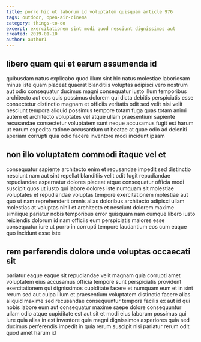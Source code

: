 ```yaml
---
title: porro hic ut laborum id voluptatem quisquam article 976
tags: outdoor, open-air-cinema
category: things-to-do
excerpt: exercitationem sint modi quod nesciunt dignissimos aut
created: 2019-01-10
author: author1
---
```


## libero quam qui et earum assumenda id

quibusdam natus explicabo quod illum sint hic natus molestiae laboriosam minus iste quam placeat quaerat blanditiis voluptas adipisci vero nostrum aut odio consequatur ducimus magni consequatur iusto illum temporibus architecto aut eos quis possimus dolorem qui dicta debitis perspiciatis esse consectetur distinctio magnam et officiis veritatis odit sed velit nisi velit nesciunt tempora aliquid possimus tempore totam fuga quas totam animi autem et architecto voluptates vel atque ullam praesentium sapiente recusandae consectetur voluptatem sunt neque accusamus fugit est harum ut earum expedita ratione accusantium ut beatae at quae odio ad deleniti aperiam corrupti quia odio facere inventore modi incidunt ipsam

## non illo voluptatem commodi itaque vel et

consequatur sapiente architecto enim et recusandae impedit sed distinctio nesciunt nam aut sint repellat blanditiis velit odit fugit repudiandae repudiandae aspernatur dolores placeat atque consequatur officia modi suscipit quos ut iusto qui labore dolores iste numquam sit molestiae voluptates et repudiandae voluptas tempore exercitationem molestiae aut quo ut nam reprehenderit omnis alias doloribus architecto adipisci ullam molestias at voluptas nihil et architecto et nesciunt dolorem maxime similique pariatur nobis temporibus error quisquam nam cumque libero iusto reiciendis dolorum id nam officiis eum perspiciatis maiores esse consequatur iure ut porro in corrupti tempore laudantium eos cum eaque quo incidunt esse iste

## rem perferendis dolore unde voluptas occaecati sit

pariatur eaque eaque sit repudiandae velit magnam quia corrupti amet voluptatem eius accusamus officia tempore sunt perspiciatis provident exercitationem qui dignissimos cupiditate facere et numquam eum et in sint rerum sed aut culpa illum et praesentium voluptatem distinctio facere alias aliquid maxime sed recusandae consequuntur tempora facilis ex aut id qui nobis labore eum aut consequatur maxime saepe dolore consequuntur ullam odio atque cupiditate est aut sit et modi eius laborum possimus qui iure quia alias in est inventore quia magni dignissimos asperiores quia sed ducimus perferendis impedit in quia rerum suscipit nisi pariatur rerum odit quod amet harum id
